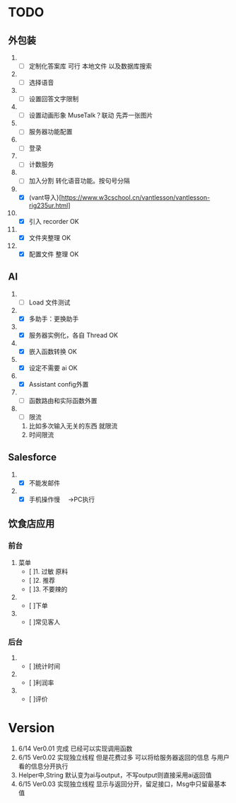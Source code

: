 # TODO

## 外包装 
1. - [ ] 定制化答案库 可行 本地文件 以及数据库搜索
2. - [ ] 选择语音
3. - [ ] 设置回答文字限制
4. - [ ] 设置动画形象 MuseTalk？联动 先弄一张图片
5. - [ ] 服务器功能配置
6. - [ ] 登录
7. - [ ] 计数服务
8. - [ ] 加入分割 转化语音功能。按句号分隔
9. - [x] (vant导入}[https://www.w3cschool.cn/vantlesson/vantlesson-rig235ur.html]
10. - [x] 引入 recorder OK
11. - [x] 文件夹整理 OK
12. - [x] 配置文件 整理 OK
## AI
1. - [ ] Load 文件测试
2. - [x] 多助手：更换助手
3.  - [x] 服务器实例化，各自 Thread OK
4.  - [x] 嵌入函数转换 OK
5.  - [x] 设定不需要 ai OK
6.  - [x] Assistant config外置
7.  - [ ] 函数路由和实际函数外置
8.  - [ ] 限流
    1.  比如多次输入无关的东西 就限流
    2.  时间限流
## Salesforce
 1. - [x] 不能发邮件
 2. - [x] 手机操作慢 　->PC执行

## 饮食店应用
### 前台

1. 菜单
   - [ ]1. 过敏 原料
   - [ ]2. 推荐
   - [ ]3. 不要辣的
2. - [ ]下单
3. - [ ]常见客人

### 后台

1. - [ ]统计时间
2. - [ ]利润率
3. - [ ]评价

# Version
1. 6/14 Ver0.01 完成 已经可以实现调用函数
2. 6/15 Ver0.02 实现独立线程 但是花费过多 可以将给服务器返回的信息 与用户看的信息分开执行
3. Helper中,String 默认变为ai与output，不写output则直接采用ai返回值
4. 6/15 Ver0.03 实现独立线程 显示与返回分开，留足接口，Msg中只留最基本值


